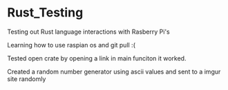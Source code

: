 # Rust_Testing
Testing out Rust language interactions with Rasberry Pi's

Learning how to use raspian os and git pull :(

Tested open crate by opening a link in main funciton it worked.

Created a random number generator using ascii values and sent to a imgur site randomly